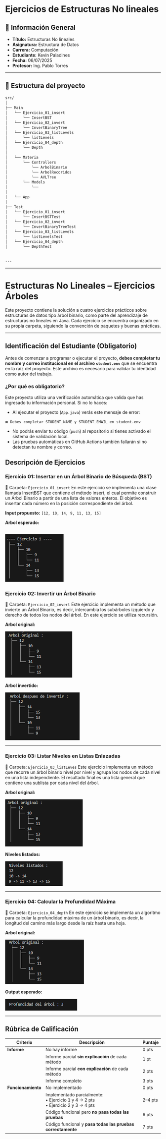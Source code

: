 # Ejercicios de Estructuras No lineales

## 📌 Información General

- **Título:** Estructuras No lineales
- **Asignatura:** Estructura de Datos
- **Carrera:** Computación
- **Estudiante:** Kevin Paladines
- **Fecha:** 06/07/2025
- **Profesor:** Ing. Pablo Torres

---

## 🧩 Estructura del proyecto
    src/
    │
    ├── Main
    │   └── Ejercicio_01_insert
    │       └── InsertBST
    │   └── Ejercicio_02_invert
    │       └── InvertBinaryTree
    │   └── Ejercicio_03_listLevels
    │       └── listLevels
    │   └── Ejercicio_04_depth
    │       └── Depth
    │
    │   └── Materia
    │       └── Controllers
    │           └── ArbolBinario
    │           └── ArbolRecoridos
    │           └── AVLTree
    │       └── Models
    │           └── 
    │
    │   └── App
    │
    ├── Test
    │   └── Ejercicio_01_insert
    │       └── InsertBSTTest
    │   └── Ejercicio_02_invert
    │       └── InvertBinaryTreeTest
    │   └── Ejercicio_03_listLevels
    │       └── listLevelsTest
    │   └── Ejercicio_04_depth
    │       └── DepthTest


    ---

---

# Estructuras No Lineales – Ejercicios Árboles

Este proyecto contiene la solución a cuatro ejercicios prácticos sobre estructuras de datos tipo árbol binario, como parte del aprendizaje de estructuras no lineales en Java. Cada ejercicio se encuentra organizado en su propia carpeta, siguiendo la convención de paquetes y buenas prácticas.

---

## Identificación del Estudiante (Obligatorio)

Antes de comenzar a programar o ejecutar el proyecto, **debes completar tu nombre y correo institucional en el archivo `student.env`** que se encuentra en la raíz del proyecto. Este archivo es necesario para validar tu identidad como autor del trabajo.

### ¿Por qué es obligatorio?

Este proyecto utiliza una verificación automática que valida que has ingresado tu información personal. Si no lo haces:

- Al ejecutar el proyecto (`App.java`) verás este mensaje de error:
```
❌ Debes completar STUDENT_NAME y STUDENT_EMAIL en student.env
```
- No podrás enviar tu código (`push`) al repositorio si tienes activado el sistema de validación local.
- Las pruebas automáticas en GitHub Actions también fallarán si no detectan tu nombre y correo.

## Descripción de Ejercicios

### Ejercicio 01: Insertar en un Árbol Binario de Búsqueda (BST)

📂 Carpeta: `Ejercicio_01_insert`
En este ejercicio se implementa una clase llamada InsertBST que contiene el método insert, el cual permite construir un Árbol Binario a partir de una lista de valores enteros. El objetivo es insertar cada número en la posición correspondiente del árbol.

 **Input propuesto:** `[12, 10, 14, 9, 11, 13, 15]`

 **Arbol esperado:**

![alt text](image.png)
---

### Ejercicio 02: Invertir un Árbol Binario

📂 Carpeta: `Ejercicio_02_invert`
Este ejercicio implementa un método que invierte un Árbol Binario, es decir, intercambia los subárboles izquierdo y derecho de todos los nodos del árbol. En este ejercicio se utiliza recursión.

 **Arbol original:**

![alt text](image-1.png)

**Arbol invertido:**

![alt text](image-2.png)

---

### Ejercicio 03: Listar Niveles en Listas Enlazadas

📂 Carpeta: `Ejercicio_03_listLeves`
Este ejercicio implementa un método que recorre un árbol binario nivel por nivel y agrupa los nodos de cada nivel en una lista independiente. El resultado final es una lista general que contiene una sublista por cada nivel del árbol.

 **Arbol original:**

![alt text](image-3.png)

**Niveles listados:**

![alt text](image-4.png)

---

### Ejercicio 04: Calcular la Profundidad Máxima

📂 Carpeta: `Ejercicio_04_depth`
En este ejercicio se implementa un algoritmo para calcular la profundidad máxima de un árbol binario, es decir, la longitud del camino más largo desde la raíz hasta una hoja.

 **Arbol original:**

![alt text](image-5.png)


**Output esperado:**

![alt text](image-6.png)

---

## Rúbrica de Calificación

| **Criterio**       | **Descripción**                                                                       | **Puntaje** |
| ------------------ | ------------------------------------------------------------------------------------- | ----------- |
| **Informe**        | No hay informe                                                                        | 0 pts       |
|                    | Informe parcial **sin explicación** de cada método                                    | 1 pt        |
|                    | Informe parcial **con explicación** de cada método                                    | 2 pts       |
|                    | Informe completo                                                                      | 3 pts       |
| **Funcionamiento** | No implementado                                                                       | 0 pts       |
|                    | Implementado parcialmente: <br>• Ejercicio 1 y 4 → 2 pts<br>• Ejercicio 2 y 3 → 4 pts | 2–4 pts     |
|                    | Código funcional pero **no pasa todas las pruebas**                                   | 6 pts       |
|                    | Código funcional y **pasa todas las pruebas correctamente**                           | 7 pts       |
